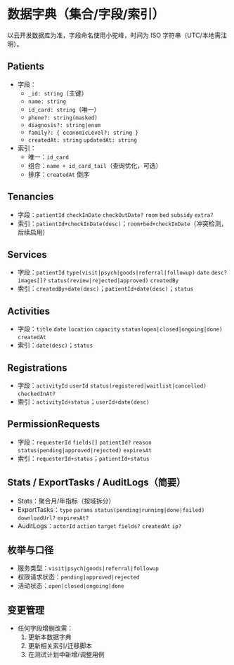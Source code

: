 # 数据字典（集合/字段/索引）

以云开发数据库为准，字段命名使用小驼峰，时间为 ISO 字符串（UTC/本地需注明）。

## Patients
- 字段：
  - `_id: string`（主键）
  - `name: string`
  - `id_card: string`（唯一）
  - `phone?: string(masked)`
  - `diagnosis?: string|enum`
  - `family?: { economicLevel?: string }`
  - `createdAt: string` `updatedAt: string`
- 索引：
  - 唯一：`id_card`
  - 组合：`name + id_card_tail`（查询优化，可选）
  - 排序：`createdAt` 倒序

## Tenancies
- 字段：`patientId` `checkInDate` `checkOutDate?` `room` `bed` `subsidy` `extra?`
- 索引：`patientId+checkInDate(desc)`；`room+bed+checkInDate`（冲突检测，后续启用）

## Services
- 字段：`patientId` `type(visit|psych|goods|referral|followup)` `date` `desc?` `images[]?` `status(review|rejected|approved)` `createdBy`
- 索引：`createdBy+date(desc)`；`patientId+date(desc)`；`status`

## Activities
- 字段：`title` `date` `location` `capacity` `status(open|closed|ongoing|done)` `createdAt`
- 索引：`date(desc)`；`status`

## Registrations
- 字段：`activityId` `userId` `status(registered|waitlist|cancelled)` `checkedInAt?`
- 索引：`activityId+status`；`userId+date(desc)`

## PermissionRequests
- 字段：`requesterId` `fields[]` `patientId?` `reason` `status(pending|approved|rejected)` `expiresAt`
- 索引：`requesterId+status`；`patientId+status`

## Stats / ExportTasks / AuditLogs（简要）
- Stats：聚合月/年指标（按域拆分）
- ExportTasks：`type` `params` `status(pending|running|done|failed)` `downloadUrl?` `expiresAt?`
- AuditLogs：`actorId` `action` `target` `fields?` `createdAt` `ip?`

## 枚举与口径
- 服务类型：`visit|psych|goods|referral|followup`
- 权限请求状态：`pending|approved|rejected`
- 活动状态：`open|closed|ongoing|done`

## 变更管理
- 任何字段增删改需：
  1) 更新本数据字典
  2) 更新相关索引/迁移脚本
  3) 在测试计划中新增/调整用例
